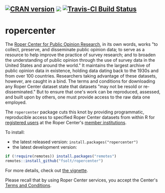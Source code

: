 [![CRAN version](http://www.r-pkg.org/badges/version/ropercenter)](https://cran.r-project.org/package=icpsrdata) ![](http://cranlogs.r-pkg.org/badges/grand-total/ropercenter) [![Travis-CI Build Status](https://travis-ci.org/fsolt/ropercenter.svg?branch=master)](https://travis-ci.org/fsolt/ropercenter)
------------------------------------------------------------------------

ropercenter
=========

The [Roper Center for Public Opinion Research](http://ropercenter.cornell.edu), in its own words, works "to collect, preserve, and disseminate public opinion data; to serve as a resource to help improve the practice of survey research; and to broaden the understanding of public opinion through the use of survey data in the United States and around the world."  It maintains the largest archive of public opinion data in existence, holding data dating back to the 1930s and from over 100 countries.  Researchers taking advantage of these datasets, however, are caught in a bind.  The terms and conditions for downloading any Roper Center dataset state that datasets "may not be resold or re-disseminated." But to ensure that one's work can be reproduced, assessed, and built upon by others, one must provide access to the raw data one employed.  

The `ropercenter` package cuts this knot by providing programmatic, reproducible access to specified Roper Center datasets from within R for [registered users](https://ropercenter.cornell.edu/make-personalized-account/) at the Roper Center's [member institutions](https://ropercenter.cornell.edu/list-of-members/). 


To install:

* the latest released version: `install.packages("ropercenter")`
* the latest development version:

```R
if (!require(remotes)) install.packages("remotes")
remotes::install_github("fsolt/ropercenter")
```

For more details, check out [the vignette](https://cran.r-project.org/package=ropercenter/vignettes/ropercenter-vignette.html).

Please recall that by using Roper Center services, you accept the Center's [Terms and Conditions](https://ropercenter.cornell.edu/CFIDE/cf/action/registration/termsAndConditions.cfm).


